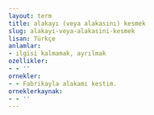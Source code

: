 ```yaml
---
layout: term
title: alakayı (veya alakasını) kesmek
slug: alakayi-veya-alakasini-kesmek
lisan: Türkçe
anlamlar:
- ilgisi kalmamak, ayrılmak
ozellikler:
- - ''
ornekler:
- - Fabrikayla alakamı kestim.
orneklerkaynak:
- - ''
---
```

